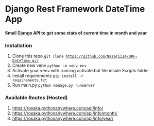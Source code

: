 # Django Rest Framework DateTime App
#### Small Django API to get some stats of current time in month and year

### Installation
1. Clone this repo <code>git clone https://github.com/Nazarii14/DRF-DateTime.git</code>
2. Create new venv <code>python -m venv env</code>
3. Activate your venv with running activate.bat file inside Scripts folder
4. Install requirements <code>pip install -r requirements.txt</code>
5. Run main.py <code>python manage.py runserver</code>

### Available Routes (Hosted)
1. https://rosaka.pythonanywhere.com/api/info/
2. https://rosaka.pythonanywhere.com/api/info/month/
3. https://rosaka.pythonanywhere.com/api/info/year/
